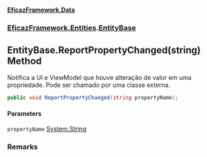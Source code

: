 #### [EficazFramework.Data](EficazFrameworkData.md 'EficazFramework Data')
### [EficazFramework.Entities](EficazFrameworkData.md#EficazFramework_Entities 'EficazFramework.Entities').[EntityBase](EntityBase.md 'EficazFramework.Entities.EntityBase')
## EntityBase.ReportPropertyChanged(string) Method
Notifica a UI e ViewModel que houve alteração de valor em uma propriedade. Pode ser chamado por uma classe externa.  
```csharp
public void ReportPropertyChanged(string propertyName);
```
#### Parameters
<a name='EficazFramework_Entities_EntityBase_ReportPropertyChanged(string)_propertyName'></a>
`propertyName` [System.String](https://docs.microsoft.com/en-us/dotnet/api/System.String 'System.String')  
  
### Remarks
